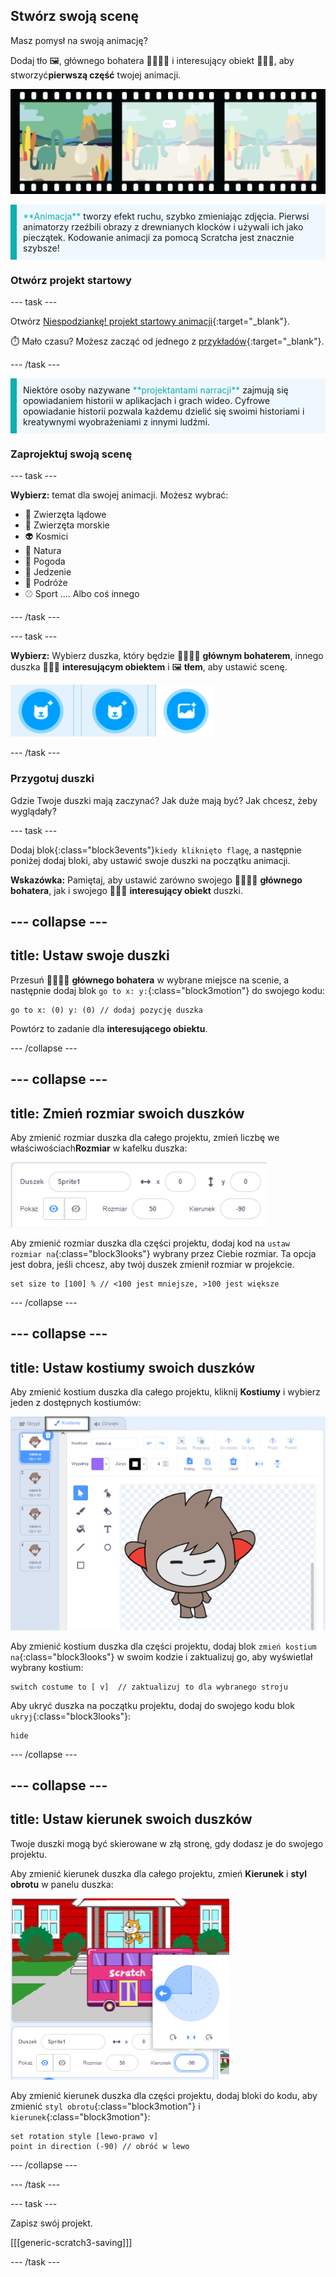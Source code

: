 ## Stwórz swoją scenę

Masz pomysł na swoją animację?

Dodaj tło 🖼️, głównego bohatera 🐙👩‍🦼🦖 i interesujący obiekt 🎂🎾🎁, aby stworzyć**pierwszą część** twojej animacji.

![Taśma filmowa z 3 klatkami. Pierwsza klatka jest podświetlona. Ramka przedstawia scenę z postacią, obiektem i tłem.](images/scene.png)

<p style="border-left: solid; border-width:10px; border-color: #0faeb0; background-color: aliceblue; padding: 10px;">
  <span style="color: #0faeb0">**Animacja**</span> tworzy efekt ruchu, szybko zmieniając zdjęcia. Pierwsi animatorzy rzeźbili obrazy z drewnianych klocków i używali ich jako pieczątek. Kodowanie animacji za pomocą Scratcha jest znacznie szybsze!
</p>

### Otwórz projekt startowy

--- task ---

Otwórz [Niespodziankę! projekt startowy animacji](https://scratch.mit.edu/projects/582222532/editor){:target="_blank"}.

⏱️ Mało czasu? Możesz zacząć od jednego z [przykładów](https://scratch.mit.edu/studios/29075822){:target="_blank"}.

--- /task ---

<p style="border-left: solid; border-width:10px; border-color: #0faeb0; background-color: aliceblue; padding: 10px;">
Niektóre osoby nazywane <span style="color: #0faeb0">**projektantami narracji**</span> zajmują się opowiadaniem historii w aplikacjach i grach wideo. Cyfrowe opowiadanie historii pozwala każdemu dzielić się swoimi historiami i kreatywnymi wyobrażeniami z innymi ludźmi.
</p>

### Zaprojektuj swoją scenę

--- task ---

**Wybierz:** temat dla swojej animacji. Możesz wybrać:

+ 🐯 Zwierzęta lądowe
+ 🐠 Zwierzęta morskie
+ 👽 Kosmici
+ 🌿 Natura
+ 🌈 Pogoda
+ 🌮 Jedzenie
+ 🚀 Podróże
+ ⚾ Sport
.... Albo coś innego

--- /task ---

--- task ---

**Wybierz:** Wybierz duszka, który będzie 🐙👩‍🦼🦖 **głównym bohaterem**, innego duszka 🎂🎾🎁 **interesującym obiektem** i 🖼️ **tłem**, aby ustawić scenę.

![Dwie ikony Wybierz duszka i ikonę Wybierz tło.](images/sprites-and-backdrop.png)

--- /task ---

### Przygotuj duszki

Gdzie Twoje duszki mają zaczynać? Jak duże mają być? Jak chcesz, żeby wyglądały?

--- task ---

Dodaj blok{:class="block3events"}`kiedy kliknięto flagę`, a następnie poniżej dodaj bloki, aby ustawić swoje duszki na początku animacji.

**Wskazówka:** Pamiętaj, aby ustawić zarówno swojego 🐙👩‍🦼🦖 **głównego bohatera**, jak i swojego 🎂🎾🎁 **interesujący obiekt** duszki.

--- collapse ---
---
title: Ustaw swoje duszki
---

Przesuń 🐙👩‍🦼🦖 **głównego bohatera** w wybrane miejsce na scenie, a następnie dodaj blok `go to x: y:`{:class="block3motion"} do swojego kodu:

```blocks3
go to x: (0) y: (0) // dodaj pozycję duszka
```

Powtórz to zadanie dla **interesującego obiektu**.

--- /collapse ---

--- collapse ---
---
title: Zmień rozmiar swoich duszków
---

Aby zmienić rozmiar duszka dla całego projektu, zmień liczbę we właściwościach**Rozmiar** w kafelku duszka:

![](images/sprite-pane-size.png)

Aby zmienić rozmiar duszka dla części projektu, dodaj kod na `ustaw rozmiar na`{:class="block3looks"} wybrany przez Ciebie rozmiar. Ta opcja jest dobra, jeśli chcesz, aby twój duszek zmienił rozmiar w projekcie.

```blocks3
set size to [100] % // <100 jest mniejsze, >100 jest większe
```

--- /collapse ---

--- collapse ---
---
title: Ustaw kostiumy swoich duszków
---

Aby zmienić kostium duszka dla całego projektu, kliknij **Kostiumy** i wybierz jeden z dostępnych kostiumów:

![Zakładka Kostiumy, z dostępnymi kostiumami dla duszka.](images/nano-costumes.png)

Aby zmienić kostium duszka dla części projektu, dodaj blok `zmień kostium na`{:class="block3looks"} w swoim kodzie i zaktualizuj go, aby wyświetlał wybrany kostium:

```blocks3
switch costume to [ v]  // zaktualizuj to dla wybranego stroju
```

Aby ukryć duszka na początku projektu, dodaj do swojego kodu blok `ukryj`{:class="block3looks"}:

```blocks3
hide 
```

--- /collapse ---

--- collapse ---
---
title: Ustaw kierunek swoich duszków
---

Twoje duszki mogą być skierowane w złą stronę, gdy dodasz je do swojego projektu.

Aby zmienić kierunek duszka dla całego projektu, zmień **Kierunek** i **styl obrotu** w panelu duszka:

![Menu Kierunek i styl obrotu w panelu duszka.](images/sprite-pane-direction.png)

Aby zmienić kierunek duszka dla części projektu, dodaj bloki do kodu, aby zmienić `styl obrotu`{:class="block3motion"} i `kierunek`{:class="block3motion"}:

```blocks3
set rotation style [lewo-prawo v]
point in direction (-90) // obróć w lewo
```

--- /collapse ---

--- /task ---

--- task ---

Zapisz swój projekt.

[[[generic-scratch3-saving]]]

--- /task ---
